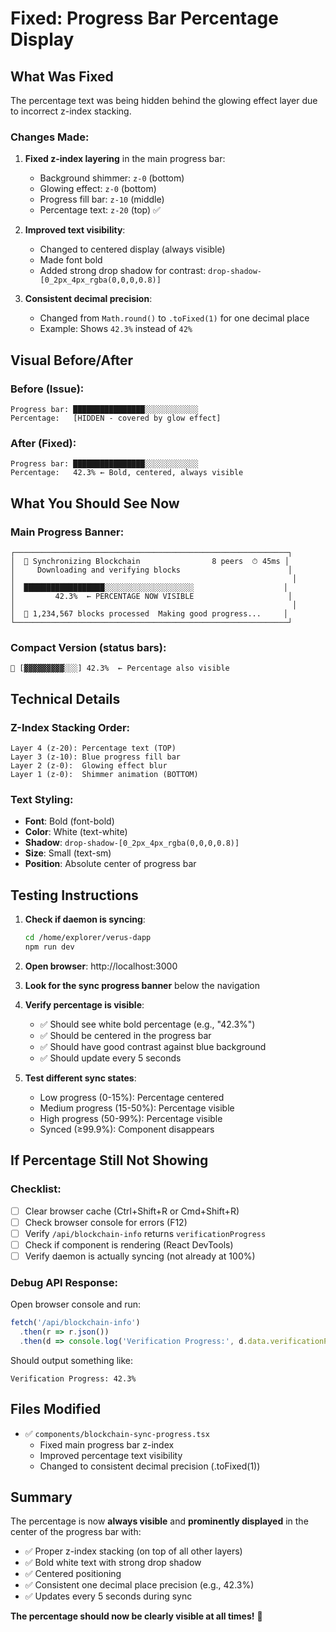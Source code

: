 # Fixed: Progress Bar Percentage Display

## What Was Fixed

The percentage text was being hidden behind the glowing effect layer due to incorrect z-index stacking. 

### Changes Made:

1. **Fixed z-index layering** in the main progress bar:
   - Background shimmer: `z-0` (bottom)
   - Glowing effect: `z-0` (bottom)
   - Progress fill bar: `z-10` (middle)
   - Percentage text: `z-20` (top) ✅

2. **Improved text visibility**:
   - Changed to centered display (always visible)
   - Made font bold
   - Added strong drop shadow for contrast: `drop-shadow-[0_2px_4px_rgba(0,0,0,0.8)]`

3. **Consistent decimal precision**:
   - Changed from `Math.round()` to `.toFixed(1)` for one decimal place
   - Example: Shows `42.3%` instead of `42%`

## Visual Before/After

### Before (Issue):
```
Progress bar: ████████████████░░░░░░░░░░░░  
Percentage:   [HIDDEN - covered by glow effect]
```

### After (Fixed):
```
Progress bar: ████████████████░░░░░░░░░░░░  
Percentage:   42.3% ← Bold, centered, always visible
```

## What You Should See Now

### Main Progress Banner:
```
┌─────────────────────────────────────────────────────────────┐
│  🔄 Synchronizing Blockchain                8 peers  ⏱ 45ms │
│     Downloading and verifying blocks                        │
│                                                              │
│  ██████████████████░░░░░░░░░░░░░░░░░░░░                    │
│         42.3%  ← PERCENTAGE NOW VISIBLE                     │
│                                                              │
│  💾 1,234,567 blocks processed  Making good progress...     │
└─────────────────────────────────────────────────────────────┘
```

### Compact Version (status bars):
```
🔄 [▓▓▓▓▓▓▓▓▓░░░] 42.3%  ← Percentage also visible
```

## Technical Details

### Z-Index Stacking Order:
```
Layer 4 (z-20): Percentage text (TOP)
Layer 3 (z-10): Blue progress fill bar
Layer 2 (z-0):  Glowing effect blur
Layer 1 (z-0):  Shimmer animation (BOTTOM)
```

### Text Styling:
- **Font**: Bold (font-bold)
- **Color**: White (text-white)
- **Shadow**: `drop-shadow-[0_2px_4px_rgba(0,0,0,0.8)]`
- **Size**: Small (text-sm)
- **Position**: Absolute center of progress bar

## Testing Instructions

1. **Check if daemon is syncing**:
   ```bash
   cd /home/explorer/verus-dapp
   npm run dev
   ```

2. **Open browser**: http://localhost:3000

3. **Look for the sync progress banner** below the navigation

4. **Verify percentage is visible**:
   - ✅ Should see white bold percentage (e.g., "42.3%")
   - ✅ Should be centered in the progress bar
   - ✅ Should have good contrast against blue background
   - ✅ Should update every 5 seconds

5. **Test different sync states**:
   - Low progress (0-15%): Percentage centered
   - Medium progress (15-50%): Percentage visible
   - High progress (50-99%): Percentage visible
   - Synced (≥99.9%): Component disappears

## If Percentage Still Not Showing

### Checklist:
- [ ] Clear browser cache (Ctrl+Shift+R or Cmd+Shift+R)
- [ ] Check browser console for errors (F12)
- [ ] Verify `/api/blockchain-info` returns `verificationProgress`
- [ ] Check if component is rendering (React DevTools)
- [ ] Verify daemon is actually syncing (not already at 100%)

### Debug API Response:
Open browser console and run:
```javascript
fetch('/api/blockchain-info')
  .then(r => r.json())
  .then(d => console.log('Verification Progress:', d.data.verificationProgress * 100 + '%'))
```

Should output something like:
```
Verification Progress: 42.3%
```

## Files Modified

- ✅ `components/blockchain-sync-progress.tsx`
  - Fixed main progress bar z-index
  - Improved percentage text visibility
  - Changed to consistent decimal precision (.toFixed(1))

## Summary

The percentage is now **always visible** and **prominently displayed** in the center of the progress bar with:
- ✅ Proper z-index stacking (on top of all other layers)
- ✅ Bold white text with strong drop shadow
- ✅ Centered positioning
- ✅ Consistent one decimal place precision (e.g., 42.3%)
- ✅ Updates every 5 seconds during sync

**The percentage should now be clearly visible at all times!** 🎉

